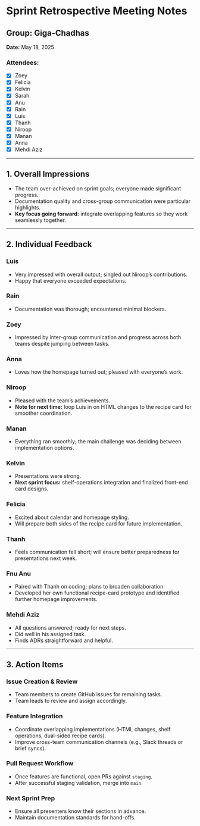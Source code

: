# Sprint Retrospective Meeting Notes
## Group: Giga-Chadhas


**Date:** May 18, 2025  
### Attendees:

- [x] Zoey  
- [x] Felicia  
- [x] Kelvin  
- [x] Sarah  
- [x] Anu  
- [x] Rain  
- [x] Luis  
- [x] Thanh  
- [x] Niroop  
- [x] Manan  
- [x] Anna  
- [x] Mehdi Aziz  

---

## 1. Overall Impressions
- The team over-achieved on sprint goals; everyone made significant progress.  
- Documentation quality and cross-group communication were particular highlights.  
- **Key focus going forward:** integrate overlapping features so they work seamlessly together.

---

## 2. Individual Feedback

### Luis
- Very impressed with overall output; singled out Niroop’s contributions.  
- Happy that everyone exceeded expectations.

### Rain
- Documentation was thorough; encountered minimal blockers.

### Zoey
- Impressed by inter-group communication and progress across both teams despite jumping between tasks.

### Anna
- Loves how the homepage turned out; pleased with everyone’s work.

### Niroop
- Pleased with the team’s achievements.  
- **Note for next time:** loop Luis in on HTML changes to the recipe card for smoother coordination.

### Manan
- Everything ran smoothly; the main challenge was deciding between implementation options.

### Kelvin
- Presentations were strong.  
- **Next sprint focus:** shelf-operations integration and finalized front-end card designs.

### Felicia
- Excited about calendar and homepage styling.  
- Will prepare both sides of the recipe card for future implementation.

### Thanh
- Feels communication fell short; will ensure better preparedness for presentations next week.

### Fnu Anu
- Paired with Thanh on coding; plans to broaden collaboration.  
- Developed her own functional recipe-card prototype and identified further homepage improvements.

### Mehdi Aziz
- All questions answered; ready for next steps.  
- Did well in his assigned task.  
- Finds ADRs straightforward and helpful.

---

## 3. Action Items

### Issue Creation & Review
- Team members to create GitHub issues for remaining tasks.  
- Team leads to review and assign accordingly.

### Feature Integration
- Coordinate overlapping implementations (HTML changes, shelf operations, dual-sided recipe cards).  
- Improve cross-team communication channels (e.g., Slack threads or brief syncs).

### Pull Request Workflow
- Once features are functional, open PRs against `staging`.  
- After successful staging validation, merge into `main`.

### Next Sprint Prep
- Ensure all presenters know their sections in advance.  
- Maintain documentation standards for hand-offs.
